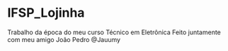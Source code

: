 # IFSP_Lojinha
Trabalho da época do meu curso Técnico em Eletrônica
Feito juntamente com meu amigo João Pedro @Jauumy
